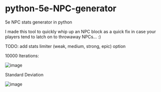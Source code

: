 # python-5e-NPC-generator
5e NPC stats generator in python

I made this tool to quickly whip up an NPC block as a quick fix in case your players tend to latch on to throwaway NPCs... :)

TODO: add stats limiter (weak, medium, strong, epic) option

10000 Iterations:


![image](https://user-images.githubusercontent.com/21292601/111924601-cffce500-8a7b-11eb-973a-7d1bdf91fad8.png)


Standard Deviation


![image](https://user-images.githubusercontent.com/21292601/111924472-24539500-8a7b-11eb-8779-6a9a3b71dd87.png)
